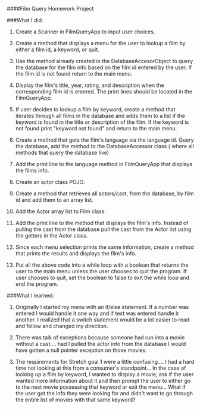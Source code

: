 ####Film Query Homework Project

###What I did:
1. Create a Scanner in FilmQueryApp to input user choices.

2. Create a method that displays a menu for the user to lookup a film by either a film id, a keyword, or quit. 

3. Use the method already created in the DatabaseAccesorObject to query the database for the film info based on the film id entered by the user. If the film id is not found return to the main menu. 

4. Display the film's title, year, rating, and description when the corresponding film id is entered. The print lines should be located in the FilmQueryApp.

5. If user decides to lookup a film by keyword, create a method that iterates through all films in the database and adds them to a list if the keyword is found in the title or description of the film. If the keyword is not found print "keyword not found" and return to the main menu.

6. Create a method that gets the film's language via the language id. Query the database, add the method to the DatabaseAccessor class ( where all methods that query the database live)

7. Add the print line to the language method in FilmQueryApp that displays the films info.

8. Create an actor class POJO.

9. Create a method that retrieves all actors/cast, from the database, by film id and add them to an array list.

10. Add the Actor array list to Film class.

11. Add the print line to the method that displays the film's info. Instead of pulling the cast from the database pull the cast from the Actor list using the getters in the Actor class.

12. Since each menu selection prints the same information, create a method that prints the results and displays the film's info.

13. Put all the above code into a while loop with a boolean that returns the user to the main menu unless the user chooses to quit the program. If user chooses to quit, set the boolean to false to exit the while loop and end the program.






###What I learned:
1. Originally I started my menu with an if/else statement. If a number was entered I would handle it one way and if text was entered handle it another. I realized that a switch statement would be a lot easier to read and follow and changed my direction.

2. There was talk of exceptions because someone had run into a movie without a cast.... had I pulled the actor info from the database I would have gotten a null pointer exception on those movies.

3. The requirements for Stretch goal 1 were a little confusing.... I had a hard time not looking at this from a consumer's standpoint... In the case of looking up a film by keyword, I wanted to display a movie, ask if the user wanted more information about it and then prompt the user to either go to the next movie possessing that keyword or exit the menu... What if the user got the info they were looking for and didn't want to go through the entire list of movies with that same keyword? 
